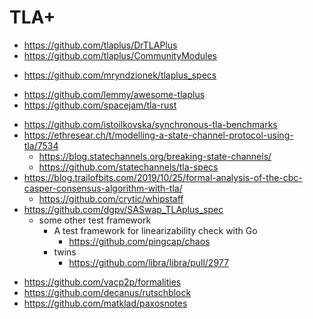 # TLA+

* https://github.com/tlaplus/DrTLAPlus
* https://github.com/tlaplus/CommunityModules
- https://github.com/mryndzionek/tlaplus_specs
* https://github.com/lemmy/awesome-tlaplus
* https://github.com/spacejam/tla-rust
+ https://github.com/istoilkovska/synchronous-tla-benchmarks
+ https://ethresear.ch/t/modelling-a-state-channel-protocol-using-tla/7534
    * https://blog.statechannels.org/breaking-state-channels/
    * https://github.com/statechannels/tla-specs
+ https://blog.trailofbits.com/2019/10/25/formal-analysis-of-the-cbc-casper-consensus-algorithm-with-tla/
    * https://github.com/crytic/whipstaff
+ https://github.com/dgpv/SASwap_TLAplus_spec
    * some other test framework
        - A test framework for linearizability check with Go
            - https://github.com/pingcap/chaos
        * twins
            * https://github.com/libra/libra/pull/2977
* https://github.com/vacp2p/formalities
* https://github.com/decanus/rutschblock
* https://github.com/matklad/paxosnotes
